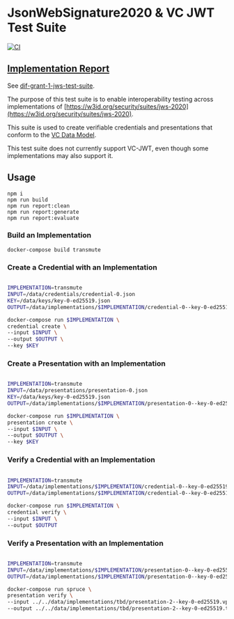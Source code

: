 # JsonWebSignature2020 & VC JWT Test Suite

[![CI](https://github.com/decentralized-identity/JWS-Test-Suite/actions/workflows/ci.yml/badge.svg)](https://github.com/decentralized-identity/JWS-Test-Suite/actions/workflows/ci.yml)

## [Implementation Report](https://identity.foundation/JWS-Test-Suite/#implementations)

See [dif-grant-1-jws-test-suite](https://blog.identity.foundation/dif-grant-1-jws-test-suite/).

The purpose of this test suite is to enable interoperability testing across
implementations of [https://w3id.org/security/suites/jws-2020](https://w3id.org/security/suites/jws-2020).

This suite is used to create verifiable credentials and presentations that conform to the [VC Data Model](https://www.w3.org/TR/vc-data-model/).

This test suite does not currently support VC-JWT, even though some implementations may also support it.

## Usage

```
npm i
npm run build
npm run report:clean
npm run report:generate
npm run report:evaluate
```

### Build an Implementation

```
docker-compose build transmute
```

### Create a Credential with an Implementation

```bash

IMPLEMENTATION=transmute
INPUT=/data/credentials/credential-0.json
KEY=/data/keys/key-0-ed25519.json
OUTPUT=/data/implementations/$IMPLEMENTATION/credential-0--key-0-ed25519.json

docker-compose run $IMPLEMENTATION \
credential create \
--input $INPUT \
--output $OUTPUT \
--key $KEY
```

### Create a Presentation with an Implementation

```bash

IMPLEMENTATION=transmute
INPUT=/data/presentations/presentation-0.json
KEY=/data/keys/key-0-ed25519.json
OUTPUT=/data/implementations/$IMPLEMENTATION/presentation-0--key-0-ed25519.json

docker-compose run $IMPLEMENTATION \
presentation create \
--input $INPUT \
--output $OUTPUT \
--key $KEY
```

### Verify a Credential with an Implementation

```bash

IMPLEMENTATION=transmute
INPUT=/data/implementations/$IMPLEMENTATION/credential-0--key-0-ed25519.json
OUTPUT=/data/implementations/$IMPLEMENTATION/credential-0--key-0-ed25519.test.verification.json

docker-compose run $IMPLEMENTATION \
credential verify \
--input $INPUT \
--output $OUTPUT
```

### Verify a Presentation with an Implementation

```bash

IMPLEMENTATION=transmute
INPUT=/data/implementations/$IMPLEMENTATION/presentation-0--key-0-ed25519.json
OUTPUT=/data/implementations/$IMPLEMENTATION/presentation-0--key-0-ed25519.test.verification.json

docker-compose run spruce \
presentation verify \
--input ../../data/implementations/tbd/presentation-2--key-0-ed25519.vp.json \
--output ../../data/implementations/tbd/presentation-2--key-0-ed25519.test.verification.json
```

